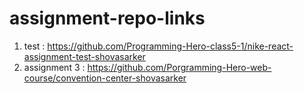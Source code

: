 # assignment-repo-links

1. test : https://github.com/Programming-Hero-class5-1/nike-react-assignment-test-shovasarker
2. assignment 3 : https://github.com/Porgramming-Hero-web-course/convention-center-shovasarker
